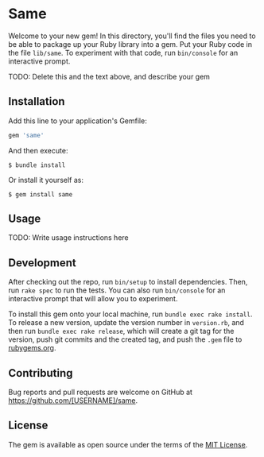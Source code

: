 # Same

Welcome to your new gem! In this directory, you'll find the files you need to be able to package up your Ruby library into a gem. Put your Ruby code in the file `lib/same`. To experiment with that code, run `bin/console` for an interactive prompt.

TODO: Delete this and the text above, and describe your gem

## Installation

Add this line to your application's Gemfile:

```ruby
gem 'same'
```

And then execute:

    $ bundle install

Or install it yourself as:

    $ gem install same

## Usage

TODO: Write usage instructions here

## Development

After checking out the repo, run `bin/setup` to install dependencies. Then, run `rake spec` to run the tests. You can also run `bin/console` for an interactive prompt that will allow you to experiment.

To install this gem onto your local machine, run `bundle exec rake install`. To release a new version, update the version number in `version.rb`, and then run `bundle exec rake release`, which will create a git tag for the version, push git commits and the created tag, and push the `.gem` file to [rubygems.org](https://rubygems.org).

## Contributing

Bug reports and pull requests are welcome on GitHub at https://github.com/[USERNAME]/same.

## License

The gem is available as open source under the terms of the [MIT License](https://opensource.org/licenses/MIT).
